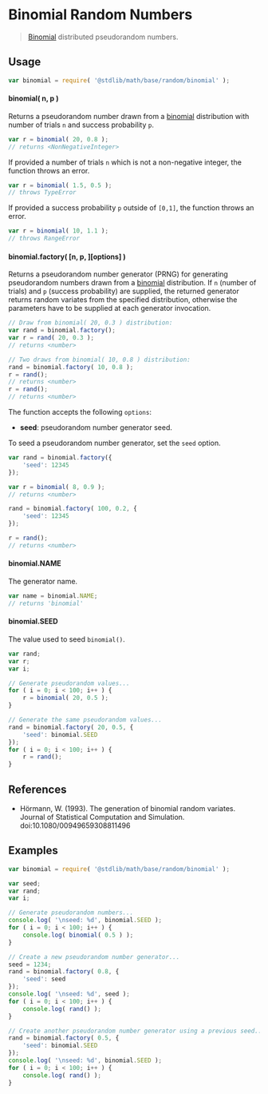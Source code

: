 Binomial Random Numbers
===

> [Binomial][binomial] distributed pseudorandom numbers.


<!-- <usage> -->

## Usage

``` javascript
var binomial = require( '@stdlib/math/base/random/binomial' );
```

#### binomial( n, p )

Returns a pseudorandom number drawn from a [binomial][binomial] distribution with number of trials `n` and success probability `p`.

``` javascript
var r = binomial( 20, 0.8 );
// returns <NonNegativeInteger>
```

If provided a number of trials `n` which is not a non-negative integer, the function throws an error.

``` javascript
var r = binomial( 1.5, 0.5 );
// throws TypeError
```

If provided a success probability `p` outside of `[0,1]`, the function throws an error.

``` javascript
var r = binomial( 10, 1.1 );
// throws RangeError
```

#### binomial.factory( \[n, p, \]\[options\] )

Returns a pseudorandom number generator (PRNG) for generating pseudorandom numbers drawn from a [binomial][binomial] distribution. If `n` (number of trials) and `p` (success probability) are supplied, the returned generator returns random variates from the specified distribution, otherwise the parameters have to be supplied at each generator invocation.

``` javascript
// Draw from binomial( 20, 0.3 ) distribution:
var rand = binomial.factory();
var r = rand( 20, 0.3 );
// returns <number>

// Two draws from binomial( 10, 0.8 ) distribution:
rand = binomial.factory( 10, 0.8 );
r = rand();
// returns <number>
r = rand();
// returns <number>
```

The function accepts the following `options`:

* __seed__: pseudorandom number generator seed.

To seed a pseudorandom number generator, set the `seed` option.

``` javascript
var rand = binomial.factory({
    'seed': 12345
});

var r = binomial( 8, 0.9 );
// returns <number>

rand = binomial.factory( 100, 0.2, {
    'seed': 12345
});

r = rand();
// returns <number>
```

#### binomial.NAME

The generator name.

``` javascript
var name = binomial.NAME;
// returns 'binomial'
```

#### binomial.SEED

The value used to seed `binomial()`.

``` javascript
var rand;
var r;
var i;

// Generate pseudorandom values...
for ( i = 0; i < 100; i++ ) {
    r = binomial( 20, 0.5 );
}

// Generate the same pseudorandom values...
rand = binomial.factory( 20, 0.5, {
    'seed': binomial.SEED
});
for ( i = 0; i < 100; i++ ) {
    r = rand();
}
```

<!-- </usage> -->

<!-- <references> -->

## References

* Hörmann, W. (1993). The generation of binomial random variates. Journal of Statistical Computation and Simulation. doi:10.1080/00949659308811496


<!-- </references> -->


<!-- <examples> -->

## Examples

``` javascript
var binomial = require( '@stdlib/math/base/random/binomial' );

var seed;
var rand;
var i;

// Generate pseudorandom numbers...
console.log( '\nseed: %d', binomial.SEED );
for ( i = 0; i < 100; i++ ) {
    console.log( binomial( 0.5 ) );
}

// Create a new pseudorandom number generator...
seed = 1234;
rand = binomial.factory( 0.8, {
    'seed': seed
});
console.log( '\nseed: %d', seed );
for ( i = 0; i < 100; i++ ) {
    console.log( rand() );
}

// Create another pseudorandom number generator using a previous seed...
rand = binomial.factory( 0.5, {
    'seed': binomial.SEED
});
console.log( '\nseed: %d', binomial.SEED );
for ( i = 0; i < 100; i++ ) {
    console.log( rand() );
}
```

<!-- </examples> -->


<!-- <links> -->

[binomial]: https://en.wikipedia.org/wiki/Binomial_distribution

<!-- </links> -->
